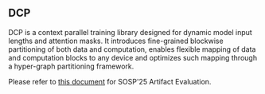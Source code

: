 ## DCP

DCP is a context parallel training library designed for dynamic model input lengths and attention masks.
It introduces fine-grained blockwise partitioning of both data and computation, enables flexible mapping of data and computation blocks to any device and optimizes such mapping through a hyper-graph partitioning framework.

Please refer to [this document](docs/artifact_evaluation.md) for SOSP'25 Artifact Evaluation.
